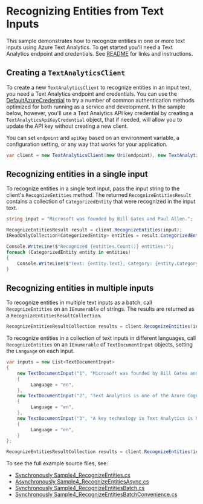# Recognizing Entities from Text Inputs
This sample demonstrates how to recognize entities in one or more text inputs using Azure Text Analytics.  To get started you'll need a Text Analytics endpoint and credentials.  See [README](../README.md) for links and instructions.

## Creating a `TextAnalyticsClient`

To create a new `TextAnalyticsClient` to recognize entities in an input text, you need a Text Analytics endpoint and credentials.  You can use the [DefaultAzureCredential][DefaultAzureCredential] to try a number of common authentication methods optimized for both running as a service and development.  In the sample below, however, you'll use a Text Analytics API key credential by creating a `TextAnalyticsApiKeyCredential` object, that if needed, will allow you to update the API key without creating a new client.

You can set `endpoint` and `apiKey` based on an environment variable, a configuration setting, or any way that works for your application.

```C# Snippet:TextAnalyticsSample4CreateClient
var client = new TextAnalyticsClient(new Uri(endpoint), new TextAnalyticsApiKeyCredential(apiKey));
```

## Recognizing entities in a single input

To recognize entities in a single text input, pass the input string to the client's `RecognizeEntities` method.  The returned `RecognizeEntitiesResult` contains a collection of `CategorizedEntity` that were recognized in the input text.

```C# Snippet:RecognizeEntities
string input = "Microsoft was founded by Bill Gates and Paul Allen.";

RecognizeEntitiesResult result = client.RecognizeEntities(input);
IReadOnlyCollection<CategorizedEntity> entities = result.CategorizedEntities;

Console.WriteLine($"Recognized {entities.Count()} entities:");
foreach (CategorizedEntity entity in entities)
{
    Console.WriteLine($"Text: {entity.Text}, Category: {entity.Category}, SubCategory: {entity.SubCategory}, Score: {entity.Score}, Offset: {entity.Offset}, Length: {entity.Length}");
}
```

## Recognizing entities in multiple inputs

To recognize entities in multiple text inputs as a batch, call `RecognizeEntities` on an `IEnumerable` of strings.  The results are returned as a `RecognizeEntitiesResultCollection`.

```C# Snippet:TextAnalyticsSample4RecognizeEntitiesConvenience
RecognizeEntitiesResultCollection results = client.RecognizeEntities(inputs);
```

To recognize entities in a collection of text inputs in different languages, call `RecognizeEntities` on an `IEnumerable` of `TextDocumentInput` objects, setting the `Language` on each input.

```C# Snippet:TextAnalyticsSample4RecognizeEntitiesBatch
var inputs = new List<TextDocumentInput>
{
    new TextDocumentInput("1", "Microsoft was founded by Bill Gates and Paul Allen.")
    {
         Language = "en",
    },
    new TextDocumentInput("2", "Text Analytics is one of the Azure Cognitive Services.")
    {
         Language = "en",
    },
    new TextDocumentInput("3", "A key technology in Text Analytics is Named Entity Recognition (NER).")
    {
         Language = "en",
    }
};

RecognizeEntitiesResultCollection results = client.RecognizeEntities(inputs, new TextAnalyticsRequestOptions { IncludeStatistics = true });
```

To see the full example source files, see:

* [Synchronously Sample4_RecognizeEntities.cs](../tests/samples/Sample4_RecognizeEntities.cs)
* [Asynchronously Sample4_RecognizeEntitiesAsync.cs](../tests/samples/Sample4_RecognizeEntitiesAsync.cs)
* [Synchronously Sample4_RecognizeEntitiesBatch.cs](../tests/samples/Sample4_RecognizeEntitiesBatch.cs)
* [Synchronously Sample4_RecognizeEntitiesBatchConvenience.cs](../tests/samples/Sample4_RecognizeEntitiesBatchConvenience.cs)

[DefaultAzureCredential]: ../../../identity/Azure.Identity/README.md